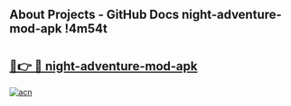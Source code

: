 ## About Projects - GitHub Docs night-adventure-mod-apk !4m54t

# <h2><a href="https://andorid.site?title=night-adventure-mod-apk&ref=19M">🔗👉 🔴 night-adventure-mod-apk</a></h2>

[![acn](https://github.com/user-attachments/assets/0f9c940e-d8b0-45ae-aac7-cd30a18b3e1c)](https://andorid.site?title=night-adventure-mod-apk&ref=19M)
